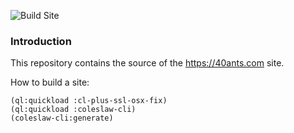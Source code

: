 ![Build Site](https://github.com/40ants/40ants.github.com/workflows/Build%20Site/badge.svg)

### Introduction ###

This repository contains the source of the https://40ants.com site.

How to build a site:


```common-lisp
(ql:quickload :cl-plus-ssl-osx-fix)
(ql:quickload :coleslaw-cli)
(coleslaw-cli:generate)
```

